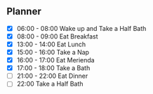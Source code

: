 ## Planner 
- [x] 06:00 - 08:00 Wake up and Take a Half Bath
- [x] 08:00 - 09:00 Eat Breakfast
- [x] 13:00 - 14:00 Eat Lunch
- [x] 15:00 - 16:00 Take a Nap
- [x] 16:00 - 17:00 Eat Merienda
- [x] 17:00 - 18:00 Take a Bath
- [ ] 21:00 - 22:00 Eat Dinner
- [ ] 22:00 Take a Half Bath